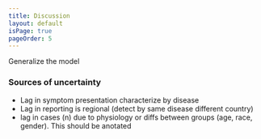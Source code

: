 ```yaml
---
title: Discussion
layout: default
isPage: true
pageOrder: 5
---
```


Generalize the model

### Sources of uncertainty

* Lag in symptom presentation characterize by disease
* Lag in reporting is regional (detect by same disease different country)
* lag in cases (n) due to physiology or diffs between groups (age, race, gender). This should be anotated